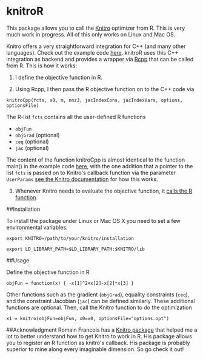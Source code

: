knitroR
=======

This package allows you to call the [Knitro](http://www.ziena.com/knitro.htm) optimizer from R. This is very much work in progress. All of this only works on Linux and Mac OS.

Knitro offers a very straightforward integration for C++ (and many other languages). Check out the example code [here](https://www.artelys.com/tools/knitro_doc/2_userGuide/gettingStarted/startCallableLibrary.html). knitroR uses this C++ integration as backend and provides a wrapper via [Rcpp](http://dirk.eddelbuettel.com/code/rcpp.html) that can be called from R. This is how it works: 

1.  I define the objective function in R. 

2.  Using Rcpp, I then pass the R objective function on to the C++ code via

```
knitroCpp(fcts, x0, m, nnzJ, jacIndexCons, jacIndexVars, options, optionsFile)
```

The R-list ```fcts``` contains all the user-defined R functions
*  ```objFun```
*  ```objGrad``` (optional)
*  ```ceq``` (optional)
*  ```jac``` (optional)

The content of the function knitroCpp is almost identical to the function main() in the example code [here](https://www.artelys.com/tools/knitro_doc/2_userGuide/gettingStarted/startCallableLibrary.html), with the one addition that a pointer to the list ```fcts``` is passed on to Knitro's callback function via the parameter ```UserParams``` [see the Knitro documentation](https://www.artelys.com/tools/knitro_doc/2_userGuide/callbacks.html?highlight=userparams) for how this works.

3. Whenever Knitro needs to evaluate the objective function, it [calls the R function](http://gallery.rcpp.org/articles/r-function-from-c++/). 


##Installation

To install the package under Linux or Mac OS X you need to set a few environmental variables:

```
export KNITRO=/path/to/your/knitro/installation
```

```
export LD_LIBRARY_PATH=$LD_LIBRARY_PATH:$KNITRO/lib
```


##Usage

Define the objective function in R

```
objFun = function(x) { -x[1]^2+x[2]-x[2]*x[3] }
```

Other functions such as the gradient (```objGrad```), equality constraints (```ceq```), and the constraint Jacobian (```jac```) can be defined similarly. These additional functions are optional. Then, call the Knitro function to do the optimization

```
x1 = knitro(objFun=objFun, x0=x0, optionsFile="options.opt")
```

##Acknowledgment
Romain Francois has a [Knitro package](https://github.com/romainfrancois/KNITRO/) that helped me a lot to better understand how to get Knitro to work in R. His package allows you to register an R function as knitro's callback. His package is probably superior to mine along every imaginable dimension. So go check it out!

